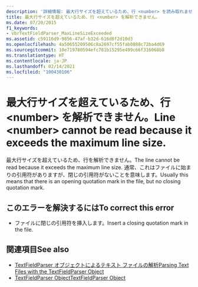 ```yaml
---
description: '詳細情報: 最大行サイズを超えているため、行 <number> を読み取れません。'
title: 最大行サイズを超えているため、行 <number> を解析できません。
ms.date: 07/20/2015
f1_keywords:
- vbrTextFieldParser_MaxLineSizeExceeded
ms.assetid: c59116d9-9856-47af-b32d-616d8f2d10d3
ms.openlocfilehash: 4a50655209506c8a2697cf55fab0888c72ba4d69
ms.sourcegitcommit: 10e719780594efc781b15295e499c66f316068b8
ms.translationtype: HT
ms.contentlocale: ja-JP
ms.lasthandoff: 02/14/2021
ms.locfileid: "100430106"
---
```

# <a name="line-number-cannot-be-read-because-it-exceeds-the-maximum-line-size"></a><span data-ttu-id="afdab-103">最大行サイズを超えているため、行 \<number> を解析できません。</span><span class="sxs-lookup"><span data-stu-id="afdab-103">Line \<number> cannot be read because it exceeds the maximum line size.</span></span>

<span data-ttu-id="afdab-104">最大行サイズを超えているため、行を解析できません。</span><span class="sxs-lookup"><span data-stu-id="afdab-104">The line cannot be read because it exceeds the maximum line size.</span></span> <span data-ttu-id="afdab-105">通常、これはファイルに始まりの引用符がありますが、閉じの引用符がないことを意味します。</span><span class="sxs-lookup"><span data-stu-id="afdab-105">Usually this means that there is an opening quotation mark in the file, but no closing quotation mark.</span></span>  
  
## <a name="to-correct-this-error"></a><span data-ttu-id="afdab-106">このエラーを解決するには</span><span class="sxs-lookup"><span data-stu-id="afdab-106">To correct this error</span></span>  
  
- <span data-ttu-id="afdab-107">ファイルに閉じの引用符を挿入します。</span><span class="sxs-lookup"><span data-stu-id="afdab-107">Insert a closing quotation mark in the file.</span></span>  
  
## <a name="see-also"></a><span data-ttu-id="afdab-108">関連項目</span><span class="sxs-lookup"><span data-stu-id="afdab-108">See also</span></span>

- [<span data-ttu-id="afdab-109">TextFieldParser オブジェクトによるテキスト ファイルの解析</span><span class="sxs-lookup"><span data-stu-id="afdab-109">Parsing Text Files with the TextFieldParser Object</span></span>](../developing-apps/programming/drives-directories-files/parsing-text-files-with-the-textfieldparser-object.md)
- [<span data-ttu-id="afdab-110">TextFieldParser Object</span><span class="sxs-lookup"><span data-stu-id="afdab-110">TextFieldParser Object</span></span>](../language-reference/objects/textfieldparser-object.md)
